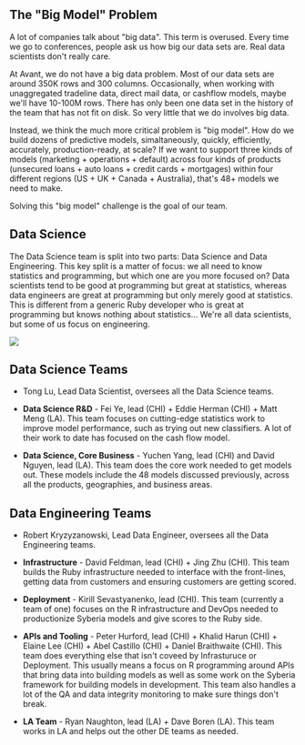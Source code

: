 ## The "Big Model" Problem

A lot of companies talk about "big data". This term is overused. Every time we go to conferences, people ask us how big our data sets are. Real data scientists don't really care.

At Avant, we do not have a big data problem. Most of our data sets are around 350K rows and 300 columns. Occasionally, when working with unaggregated tradeline data, direct mail data, or cashflow models, maybe we'll have 10-100M rows. There has only been one data set in the history of the team that has not fit on disk. So very little that we do involves big data.

Instead, we think the much more critical problem is "big model". How do we build dozens of predictive models, simaltaneously, quickly, efficiently, accurately, production-ready, at scale? If we want to support three kinds of models (marketing + operations + default) across four kinds of products (unsecured loans + auto loans + credit cards + mortgages) within four different regions (US + UK + Canada + Australia), that's 48+ models we need to make.

Solving this "big model" challenge is the goal of our team.


## Data Science

The Data Science team is split into two parts: Data Science and Data Engineering.  This key split is a matter of focus: we all need to know statistics and programming, but which one are you more focused on?  Data scientists tend to be good at programming but great at statistics, whereas data engineers are great at programming but only merely good at statistics.  This is different from a generic Ruby developer who is great at programming but knows nothing about statistics...  We're all data scientists, but some of us focus on engineering.

![](http://101.datascience.community/wp-content/uploads/2014/07/data-scientist-vs-data-engineer.jpg?w=500)


## Data Science Teams

* Tong Lu, Lead Data Scientist, oversees all the Data Science teams.

* **Data Science R&D** - Fei Ye, lead (CHI) + Eddie Herman (CHI) + Matt Meng (LA).  This team focuses on cutting-edge statistics work to improve model performance, such as trying out new classifiers.  A lot of their work to date has focused on the cash flow model.

* **Data Science, Core Business** - Yuchen Yang, lead (CHI) and David Nguyen, lead (LA). This team does the core work needed to get models out.  These models include the 48 models discussed previously, across all the products, geographies, and business areas.


## Data Engineering Teams

* Robert Kryzyzanowski, Lead Data Engineer, oversees all the Data Engineering teams.

* **Infrastructure** - David Feldman, lead (CHI) + Jing Zhu (CHI). This team builds the Ruby infrastructure needed to interface with the front-lines, getting data from customers and ensuring customers are getting scored.

* **Deployment** - Kirill Sevastyanenko, lead (CHI). This team (currently a team of one) focuses on the R infrastructure and DevOps needed to productionize Syberia models and give scores to the Ruby side.

* **APIs and Tooling** - Peter Hurford, lead (CHI) + Khalid Harun (CHI) + Elaine Lee (CHI) + Abel Castillo (CHI) + Daniel Braithwaite (CHI). This team does everything else that isn't coveed by Infrasturuce or Deployment. This usually means a focus on R programming around APIs that bring data into building models as well as some work on the Syberia framework for building models in development.  This team also handles a lot of the QA and data integrity monitoring to make sure things don't break.

* **LA Team** - Ryan Naughton, lead (LA) + Dave Boren (LA). This team works in LA and helps out the other DE teams as needed.
